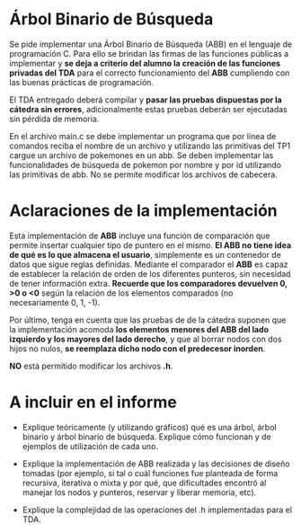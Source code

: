 # Árbol Binario de Búsqueda

Se pide implementar una Árbol Binario de Búsqueda (ABB) en el lenguaje de
programación C. Para ello se brindan las firmas de las funciones públicas a
implementar y **se deja a criterio del alumno la creación de las funciones
privadas del TDA** para el correcto funcionamiento del **ABB** cumpliendo con
las buenas prácticas de programación. 

El TDA entregado deberá compilar y **pasar las pruebas dispuestas por la 
cátedra sin errores**, adicionalmente estas pruebas deberán ser ejecutadas
sin pérdida de memoria.

En el archivo main.c se debe implementar un programa que por línea de comandos reciba el nombre de un archivo y utilizando las primitivas del TP1 cargue un archivo de pokemones en un abb. Se deben implementar las funcionalidades de búsqueda de pokemon por nombre y por id utilizando las primitivas de abb. No se permite modificar los archivos de cabecera.


# Aclaraciones de la implementación

Esta implementación de **ABB** incluye una función de comparación que
permite insertar cualquier tipo de puntero en el mismo. **El ABB no
tiene idea de qué es lo que almacena el usuario**, simplemente es un
contenedor de datos que sigue reglas definidas. Mediante el comparador
el **ABB** es capaz de establecer la relación de orden de los diferentes
punteros, sin necesidad de tener información extra. **Recuerde que los
comparadores devuelven 0, >0 o <0** según la relación de los elementos comparados
(no necesariamente 0, 1, -1).

Por último, tenga en cuenta que las pruebas de de la cátedra suponen
que la implementación acomoda **los elementos menores del ABB del lado
izquierdo y los mayores del lado derecho**, y que al borrar nodos con dos
hijos no nulos, **se reemplaza dicho nodo con el predecesor inorden**.

**NO** está permitido modificar los archivos **.h**.

# A incluir en el informe

-   Explique teóricamente (y utilizando gráficos) qué es una árbol, árbol
    binario y árbol binario de búsqueda. Explique cómo funcionan y de ejemplos de utilización de cada uno.

-   Explique la implementación de ABB realizada y las decisiones de diseño
    tomadas (por ejemplo, si tal o cuál funciones fue planteada de forma
    recursiva, iterativa o mixta y por qué, que dificultades encontró al manejar
    los nodos y punteros, reservar y liberar memoria, etc).

-   Explique la complejidad de las operaciones del .h implementadas para el TDA.

